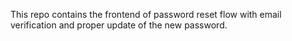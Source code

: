 This repo contains the frontend of password reset flow with email verification and proper update of the new password.

